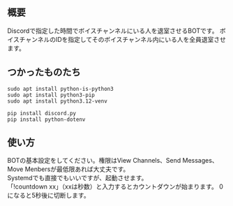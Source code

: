 ## 概要

Discordで指定した時間でボイスチャンネルにいる人を退室させるBOTです。
ボイスチャンネルのIDを指定してそのボイスチャンネル内にいる人を全員退室させます。

## つかったものたち

```
sudo apt install python-is-python3
sudo apt install python3-pip
sudo apt install python3.12-venv

pip install discord.py
pip install python-dotenv
```

## 使い方

BOTの基本設定をしてください。権限はView Channels、Send Messages、Move Menbersが最低限あれば大丈夫です。  
Systemdでも直接でもいいですが、起動させます。  
「!countdown xx」（xxは秒数）と入力するとカウントダウンが始まります。
0になると5秒後に切断します。  